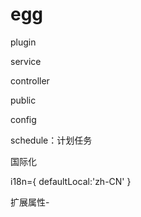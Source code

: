 # egg

plugin

service

controller

public

config

schedule：计划任务

国际化

i18n={
defaultLocal:'zh-CN'
}

扩展属性-
